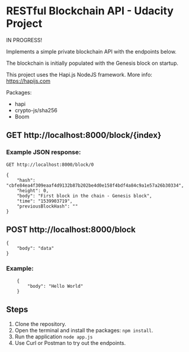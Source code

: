 # RESTful Blockchain API - Udacity Project

IN PROGRESS!

Implements a simple private blockchain API with the endpoints below. 

The blockchain is initially populated with the Genesis block on startup.

This project uses the Hapi.js NodeJS framework. More info: https://hapijs.com

Packages:
- hapi
- crypto-js/sha256
- Boom

## GET http://localhost:8000/block/{index}

### Example JSON response:

	GET http://localhost:8000/block/0

```
{
    "hash": "cbfe84ea4f309eaaf4d9132b87b202be4d0e158f4bdf4a84c9a1e57a26b30334",
    "height": 0,
    "body": "First block in the chain - Genesis block",
    "time": "1539903719",
    "previousBlockHash": ""
}
```

## POST http://localhost:8000/block

```
{
	"body":	"data"
}
```

### Example: 

```
	{	
		"body": "Hello World"
	}
```

## Steps

1. Clone the repository.
2. Open the terminal and install the packages: `npm install`.
4. Run the application `node app.js`
5. Use Curl or Postman to try out the endpoints.
